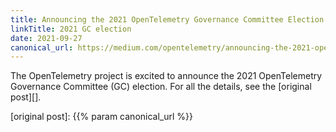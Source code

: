 ```yaml
---
title: Announcing the 2021 OpenTelemetry Governance Committee Election (Medium)
linkTitle: 2021 GC election
date: 2021-09-27
canonical_url: https://medium.com/opentelemetry/announcing-the-2021-opentelemetry-governance-committee-election-26d15c874de7
---
```


The OpenTelemetry project is excited to announce the 2021 OpenTelemetry
Governance Committee (GC) election. For all the details, see the [original post][].

[original post]: {{% param canonical_url %}}
